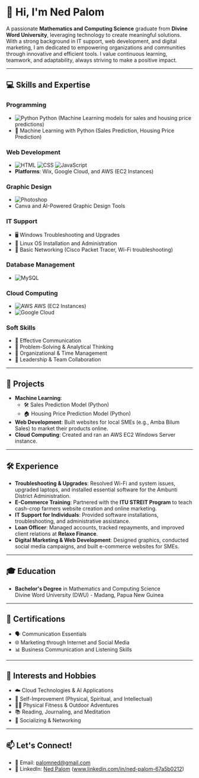 # 👋 Hi, I'm Ned Palom

A passionate **Mathematics and Computing Science** graduate from **Divine Word University**, leveraging technology to create meaningful solutions. With a strong background in IT support, web development, and digital marketing, I am dedicated to empowering organizations and communities through innovative and efficient tools. I value continuous learning, teamwork, and adaptability, always striving to make a positive impact.

---

## 💻 Skills and Expertise

### **Programming**
- ![Python](https://img.shields.io/badge/Python-3670A0?style=for-the-badge&logo=python&logoColor=ffdd54) Python (Machine Learning models for sales and housing price predictions)
- 🐍 Machine Learning with Python (Sales Prediction, Housing Price Prediction)

### **Web Development**
- ![HTML](https://img.shields.io/badge/HTML5-%23E34F26.svg?style=for-the-badge&logo=html5&logoColor=white) ![CSS](https://img.shields.io/badge/CSS3-%231572B6.svg?style=for-the-badge&logo=css3&logoColor=white) ![JavaScript](https://img.shields.io/badge/JavaScript-%23F7DF1E.svg?style=for-the-badge&logo=javascript&logoColor=black)
- **Platforms**: Wix, Google Cloud, and AWS (EC2 Instances)

### **Graphic Design**
- ![Photoshop](https://img.shields.io/badge/Adobe%20Photoshop-31A8FF.svg?style=for-the-badge&logo=adobephotoshop&logoColor=white)
- Canva and AI-Powered Graphic Design Tools

### **IT Support**
- 🖥️ Windows Troubleshooting and Upgrades  
- 🐧 Linux OS Installation and Administration  
- 🔗 Basic Networking (Cisco Packet Tracer, Wi-Fi troubleshooting)  

### **Database Management**
- ![MySQL](https://img.shields.io/badge/MySQL-%2300f.svg?style=for-the-badge&logo=mysql&logoColor=white)

### **Cloud Computing**
- ![AWS](https://img.shields.io/badge/AWS-%23FF9900.svg?style=for-the-badge&logo=amazon-aws&logoColor=white) AWS (EC2 Instances)  
- ![Google Cloud](https://img.shields.io/badge/Google%20Cloud-%234285F4.svg?style=for-the-badge&logo=google-cloud&logoColor=white)

### **Soft Skills**
- 🤝 Effective Communication  
- 🧠 Problem-Solving & Analytical Thinking  
- 📅 Organizational & Time Management  
- 👥 Leadership & Team Collaboration  

---

## 🌟 Projects
- **Machine Learning**: 
  - 🛠 Sales Prediction Model (Python)  
  - 🏠 Housing Price Prediction Model (Python)  
- **Web Development**: Built websites for local SMEs (e.g., Amba Bilum Sales) to market their products online.
- **Cloud Computing**: Created and ran an AWS EC2 Windows Server instance.

---

## 🛠 Experience
- **Troubleshooting & Upgrades**: Resolved Wi-Fi and system issues, upgraded laptops, and installed essential software for the Ambunti District Administration.  
- **E-Commerce Training**: Partnered with the **ITU STREIT Program** to teach cash-crop farmers website creation and online marketing.  
- **IT Support for Individuals**: Provided software installations, troubleshooting, and administrative assistance.  
- **Loan Officer**: Managed accounts, tracked repayments, and improved client relations at **Relaxe Finance**.  
- **Digital Marketing & Web Development**: Designed graphics, conducted social media campaigns, and built e-commerce websites for SMEs.  

---

## 🎓 Education
- **Bachelor's Degree** in Mathematics and Computing Science  
  Divine Word University (DWU) - Madang, Papua New Guinea  

---

## 📜 Certifications
- 🗣️ Communication Essentials  
- 🌐 Marketing through Internet and Social Media  
- 📊 Business Communication and Listening Skills  

---

## 🌱 Interests and Hobbies
- ☁️ Cloud Technologies & AI Applications  
- 📖 Self-Improvement (Physical, Spiritual, and Intellectual)  
- 🏋️‍♂️ Physical Fitness & Outdoor Adventures  
- 📚 Reading, Journaling, and Meditation  
- 🤝 Socializing & Networking  

---

## 📫 Let's Connect!
- 📧 Email: [palomned@gmail.com](mailto:palomned@gmail.com)  
- 💼 LinkedIn: [Ned Palom](#) (www.linkedin.com/in/ned-palom-67a5b0212)  
